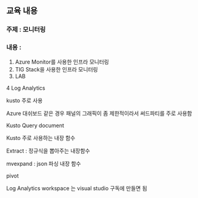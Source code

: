 ## 교육 내용

### 주제 : 모니터링

### 내용 :

1. Azure Monitor를 사용한 인프라 모니터링
2. TIG Stack을 사용한 인프라 모니터링
3. LAB

4 Log Analytics

kusto 주로 사용

Azure 대쉬보드 같은 경우 패널의 그래픽이 좀 제한적이라서 써드파티를 주로 사용함

Kusto Query document

Kusto 주로 사용하는 내장 함수

Extract : 정규식을 뽑아주는 내장함수

mvexpand : json 파싱 내장 함수

pivot 

Log Analytics workspace 는 visual studio 구독에 만들면 됨
